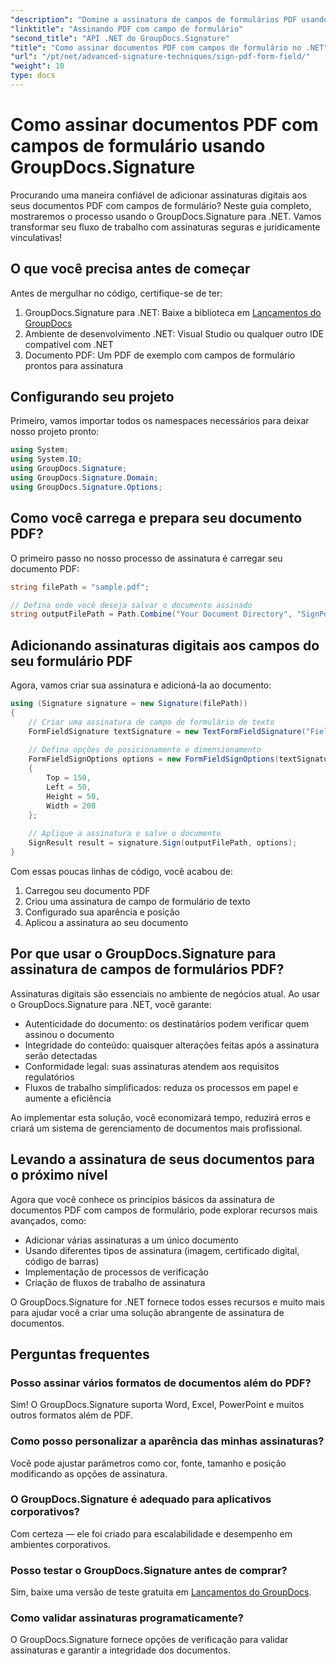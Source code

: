 ```yaml
---
"description": "Domine a assinatura de campos de formulários PDF usando o GroupDocs.Signature para .NET. Crie assinaturas digitais seguras e juridicamente vinculativas com este tutorial passo a passo."
"linktitle": "Assinando PDF com campo de formulário"
"second_title": "API .NET do GroupDocs.Signature"
"title": "Como assinar documentos PDF com campos de formulário no .NET"
"url": "/pt/net/advanced-signature-techniques/sign-pdf-form-field/"
"weight": 10
type: docs
---
```

# Como assinar documentos PDF com campos de formulário usando GroupDocs.Signature

Procurando uma maneira confiável de adicionar assinaturas digitais aos seus documentos PDF com campos de formulário? Neste guia completo, mostraremos o processo usando o GroupDocs.Signature para .NET. Vamos transformar seu fluxo de trabalho com assinaturas seguras e juridicamente vinculativas!

## O que você precisa antes de começar

Antes de mergulhar no código, certifique-se de ter:

1. GroupDocs.Signature para .NET: Baixe a biblioteca em [Lançamentos do GroupDocs](https://releases.groupdocs.com/signature/net/)
2. Ambiente de desenvolvimento .NET: Visual Studio ou qualquer outro IDE compatível com .NET
3. Documento PDF: Um PDF de exemplo com campos de formulário prontos para assinatura

## Configurando seu projeto

Primeiro, vamos importar todos os namespaces necessários para deixar nosso projeto pronto:

```csharp
using System;
using System.IO;
using GroupDocs.Signature;
using GroupDocs.Signature.Domain;
using GroupDocs.Signature.Options;
```

## Como você carrega e prepara seu documento PDF?

O primeiro passo no nosso processo de assinatura é carregar seu documento PDF:

```csharp
string filePath = "sample.pdf";

// Defina onde você deseja salvar o documento assinado
string outputFilePath = Path.Combine("Your Document Directory", "SignPdfWithFormField", "SignedWithFormField.pdf");
```

## Adicionando assinaturas digitais aos campos do seu formulário PDF

Agora, vamos criar sua assinatura e adicioná-la ao documento:

```csharp
using (Signature signature = new Signature(filePath))
{
    // Criar uma assinatura de campo de formulário de texto
    FormFieldSignature textSignature = new TextFormFieldSignature("FieldText", "Value1");
    
    // Defina opções de posicionamento e dimensionamento
    FormFieldSignOptions options = new FormFieldSignOptions(textSignature)
    {
        Top = 150,
        Left = 50,
        Height = 50,
        Width = 200
    };
    
    // Aplique a assinatura e salve o documento
    SignResult result = signature.Sign(outputFilePath, options);
}
```

Com essas poucas linhas de código, você acabou de:
1. Carregou seu documento PDF
2. Criou uma assinatura de campo de formulário de texto
3. Configurado sua aparência e posição
4. Aplicou a assinatura ao seu documento

## Por que usar o GroupDocs.Signature para assinatura de campos de formulários PDF?

Assinaturas digitais são essenciais no ambiente de negócios atual. Ao usar o GroupDocs.Signature para .NET, você garante:

- Autenticidade do documento: os destinatários podem verificar quem assinou o documento
- Integridade do conteúdo: quaisquer alterações feitas após a assinatura serão detectadas
- Conformidade legal: suas assinaturas atendem aos requisitos regulatórios
- Fluxos de trabalho simplificados: reduza os processos em papel e aumente a eficiência

Ao implementar esta solução, você economizará tempo, reduzirá erros e criará um sistema de gerenciamento de documentos mais profissional.

## Levando a assinatura de seus documentos para o próximo nível

Agora que você conhece os princípios básicos da assinatura de documentos PDF com campos de formulário, pode explorar recursos mais avançados, como:

- Adicionar várias assinaturas a um único documento
- Usando diferentes tipos de assinatura (imagem, certificado digital, código de barras)
- Implementação de processos de verificação
- Criação de fluxos de trabalho de assinatura

O GroupDocs.Signature for .NET fornece todos esses recursos e muito mais para ajudar você a criar uma solução abrangente de assinatura de documentos.

## Perguntas frequentes

### Posso assinar vários formatos de documentos além do PDF?
Sim! O GroupDocs.Signature suporta Word, Excel, PowerPoint e muitos outros formatos além de PDF.

### Como posso personalizar a aparência das minhas assinaturas?
Você pode ajustar parâmetros como cor, fonte, tamanho e posição modificando as opções de assinatura.

### O GroupDocs.Signature é adequado para aplicativos corporativos?
Com certeza — ele foi criado para escalabilidade e desempenho em ambientes corporativos.

### Posso testar o GroupDocs.Signature antes de comprar?
Sim, baixe uma versão de teste gratuita em [Lançamentos do GroupDocs](https://releases.groupdocs.com/).

### Como validar assinaturas programaticamente?
O GroupDocs.Signature fornece opções de verificação para validar assinaturas e garantir a integridade dos documentos.